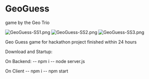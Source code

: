 # GeoGuess
game by the Geo Trio

![GeoGuess-SS1.png](https://raw.githubusercontent.com/marcositu6/marcositu6/main/assets/GeoGuess-SS1.png)
![GeoGuess-SS2.png](https://raw.githubusercontent.com/marcositu6/marcositu6/main/assets/GeoGuess-SS2.png)
![GeoGuess-SS3.png](https://raw.githubusercontent.com/marcositu6/marcositu6/main/assets/GeoGuess-SS3.png)

Geo Guess game for hackathon project finished within 24 hours

Download and Startup:  

On Backend:
-- npm i 
-- node server.js

On Client
-- npm i
-- npm start
